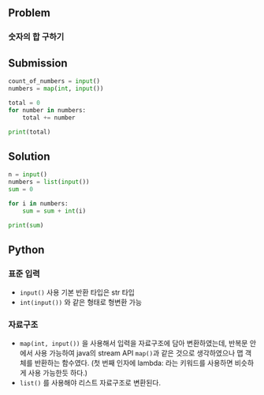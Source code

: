 ## Problem
### 숫자의 합 구하기

## Submission
```python
count_of_numbers = input()
numbers = map(int, input())

total = 0
for number in numbers:
    total += number

print(total)
```

## Solution
```python
n = input()
numbers = list(input())
sum = 0

for i in numbers:
    sum = sum + int(i)

print(sum)
```

## Python
### 표준 입력 
- `input()` 사용 기본 반환 타입은 str 타입
- `int(input())` 와 같은 형태로 형변환 가능

### 자료구조
- `map(int, input())` 을 사용해서 입력을 자료구조에 담아 변환하였는데, 반복문 안에서 사용 가능하여 
java의 stream API `map()`과 같은 것으로 생각하였으나 맵 객체를 반환하는 함수였다. (첫 번째 인자에 lambda: 라는 키워드를 사용하면 비슷하게 사용 가능한듯 하다.)
- `list()` 를 사용해야 리스트 자료구조로 변환된다.
